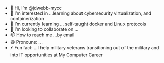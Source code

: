 - 👋 Hi, I’m @jdwebb-mycc
- 👀 I’m interested in ...learning about cybersecurity virtualization, and containerization
- 🌱 I’m currently learning ... self-taught docker and Linux protocols
- 💞️ I’m looking to collaborate on ...
- 📫 How to reach me ...by email
- 😄 Pronouns: ...
- ⚡ Fun fact: ...I help military veterans transitioning out of the military and into IT opportunities at My Computer Career

<!---
jdwebb-mycc/jdwebb-mycc is a ✨ special ✨ repository because its `README.md` (this file) appears on your GitHub profile.
You can click the Preview link to take a look at your changes.
--->
